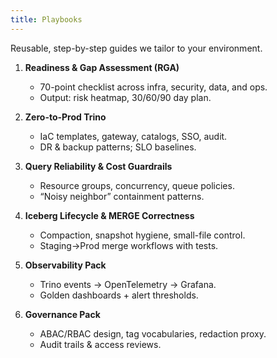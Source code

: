 ```yaml
---
title: Playbooks
---
```


Reusable, step-by-step guides we tailor to your environment.

1. **Readiness & Gap Assessment (RGA)**
   - 70-point checklist across infra, security, data, and ops.
   - Output: risk heatmap, 30/60/90 day plan.

2. **Zero-to-Prod Trino**
   - IaC templates, gateway, catalogs, SSO, audit.
   - DR & backup patterns; SLO baselines.

3. **Query Reliability & Cost Guardrails**
   - Resource groups, concurrency, queue policies.
   - “Noisy neighbor” containment patterns.

4. **Iceberg Lifecycle & MERGE Correctness**
   - Compaction, snapshot hygiene, small-file control.
   - Staging→Prod merge workflows with tests.

5. **Observability Pack**
   - Trino events → OpenTelemetry → Grafana.
   - Golden dashboards + alert thresholds.

6. **Governance Pack**
   - ABAC/RBAC design, tag vocabularies, redaction proxy.
   - Audit trails & access reviews.
